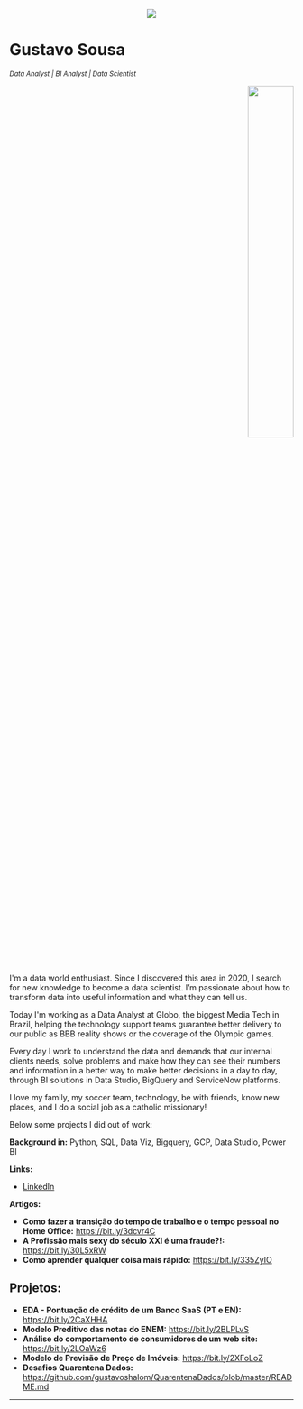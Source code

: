
<p align="center">
  <img src="https://raw.githubusercontent.com/carlosfab/template_portfolio/master/banner.png" >
</p>

# Gustavo Sousa
<sub>*Data Analyst | BI Analyst | Data Scientist*</sub> 
<p align="right">                                             
<img src="https://github.com/gustavoshalom/Data-Science/blob/master/IMG_7541.png" width=40% height=40%>
</p>

I'm a data world enthusiast. Since I discovered this area in 2020, I search for new knowledge to become a data scientist. I’m passionate about how to transform data into useful information and what they can tell us. 

Today I'm working as a Data Analyst at Globo, the biggest Media Tech in Brazil, helping the technology support teams guarantee better delivery to our public as BBB reality shows or the coverage of the Olympic games. 

 Every day I work to understand the data and demands that our internal clients needs, solve problems and make how they can see their numbers and information in a better way to make better decisions in a day to day, through BI solutions in Data Studio, BigQuery and ServiceNow platforms. 

I love my family, my soccer team, technology, be with friends, know new places, and I do a social job as a catholic missionary!

Below some projects I did out of work:

**Background in:** Python, SQL, Data Viz, Bigquery, GCP, Data Studio, Power BI

**Links:**
* [LinkedIn](https://www.linkedin.com/in/gustavosousash/)

**Artigos:**
* **Como fazer a transição do tempo de trabalho e o tempo pessoal no Home Office:** https://bit.ly/3dcvr4C 
* **A Profissão mais sexy do século XXI é uma fraude?!:** https://bit.ly/30L5xRW
* **Como aprender qualquer coisa mais rápido:** https://bit.ly/335ZyIO

## Projetos:

* **EDA - Pontuação de crédito de um Banco SaaS (PT e EN):** https://bit.ly/2CaXHHA
* **Modelo Preditivo das notas do ENEM:** https://bit.ly/2BLPLvS
* **Análise do comportamento de consumidores de um web site:** https://bit.ly/2LOaWz6 
* **Modelo de Previsão de Preço de Imóveis:** https://bit.ly/2XFoLoZ
* **Desafios Quarentena Dados:** https://github.com/gustavoshalom/QuarentenaDados/blob/master/README.md
---




